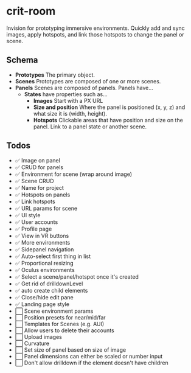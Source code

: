 # crit-room

Invision for prototyping immersive environments. Quickly add and sync images, apply hotspots, and link those hotspots to change the panel or scene.

## Schema

- **Prototypes** The primary object.
- **Scenes** Prototypes are composed of one or more scenes.
- **Panels** Scenes are composed of panels. Panels have...
  - **States** have properties such as...
    - **Images** Start with a PX URL
    - **Size and position** Where the panel is positioned (x, y, z) and what size it is (width, height).
    - **Hotspots** Clickable areas that have position and size on the panel. Link to a panel state or another scene.

## Todos

- ✅ Image on panel
- ✅ CRUD for panels
- ✅ Environment for scene (wrap around image)
- ✅ Scene CRUD
- ✅ Name for project
- ✅ Hotspots on panels
- ✅ Link hotspots
- ✅ URL params for scene
- ✅ UI style
- ✅ User accounts
- ✅ Profile page
- ✅ View in VR buttons
- ✅ More environments
- ✅ Sidepanel navigation
- ✅ Auto-select first thing in list
- ✅ Proportional resizing
- ✅ Oculus environments
- ✅ Select a scene/panel/hotspot once it's created
- ✅ Get rid of drilldownLevel
- ✅ auto create child elements
- ✅ Close/hide edit pane
- ✅ Landing page style
- ⬜️ Scene environment params
- ⬜️ Position presets for near/mid/far
- ⬜️ Templates for Scenes (e.g. AUI)
- ⬜️ Allow users to delete their accounts
- ⬜️ Upload images
- ⬜️ Curvature
- ⬜️ Set size of panel based on size of image
- ⬜️ Panel dimensions can either be scaled or number input
- ⬜️ Don't allow drilldown if the element doesn't have children

